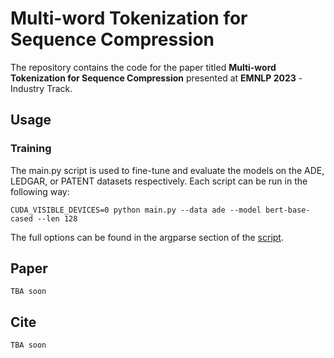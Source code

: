 # Multi-word Tokenization for Sequence Compression
The repository contains the code for the paper titled **Multi-word Tokenization for Sequence Compression** presented at **EMNLP 2023** - Industry Track.

## Usage

### Training
The main.py script is used to fine-tune and evaluate the models on the ADE, LEDGAR, or PATENT datasets respectively. Each script can be run in the following way:

```
CUDA_VISIBLE_DEVICES=0 python main.py --data ade --model bert-base-cased --len 128
```

The full options can be found in the argparse section of the [script](https://github.com/LeonidasY/fast-vocabulary-transfer/blob/emnlp2023/main.py).

## Paper 
```
TBA soon
```

## Cite
```
TBA soon
```
